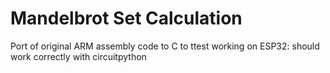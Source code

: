 # Mandelbrot Set Calculation

Port of original ARM assembly code to C to ttest working on ESP32: should work
correctly with circuitpython
